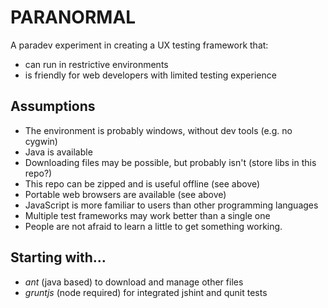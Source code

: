 PARANORMAL
==========

A paradev experiment in creating a UX testing framework that:
* can run in restrictive environments
* is friendly for web developers with limited testing experience

Assumptions
-----------

* The environment is probably windows, without dev tools (e.g. no cygwin)
* Java is available
* Downloading files may be possible, but probably isn't (store libs in this repo?)
* This repo can be zipped and is useful offline (see above)
* Portable web browsers are available (see above)
* JavaScript is more familiar to users than other programming languages
* Multiple test frameworks may work better than a single one
* People are not afraid to learn a little to get something working.

Starting with…
--------------

* *ant* (java based) to download and manage other files
* *gruntjs* (node required) for integrated jshint and qunit tests

